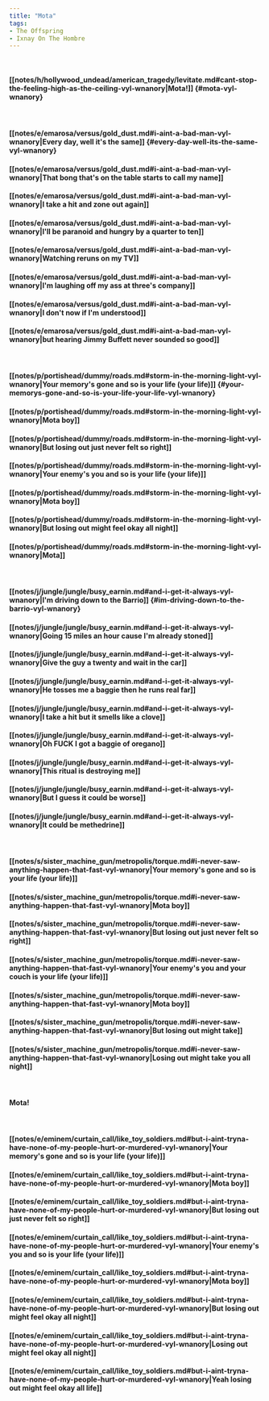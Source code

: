 ```yaml
---
title: "Mota"
tags:
- The Offspring
- Ixnay On The Hombre
---
```

&nbsp;
#### [[notes/h/hollywood_undead/american_tragedy/levitate.md#cant-stop-the-feeling-high-as-the-ceiling-vyl-wnanory|Mota!]] {#mota-vyl-wnanory}
&nbsp;
#### [[notes/e/emarosa/versus/gold_dust.md#i-aint-a-bad-man-vyl-wnanory|Every day, well it's the same]] {#every-day-well-its-the-same-vyl-wnanory}
#### [[notes/e/emarosa/versus/gold_dust.md#i-aint-a-bad-man-vyl-wnanory|That bong that's on the table starts to call my name]]
#### [[notes/e/emarosa/versus/gold_dust.md#i-aint-a-bad-man-vyl-wnanory|I take a hit and zone out again]]
#### [[notes/e/emarosa/versus/gold_dust.md#i-aint-a-bad-man-vyl-wnanory|I'll be paranoid and hungry by a quarter to ten]]
#### [[notes/e/emarosa/versus/gold_dust.md#i-aint-a-bad-man-vyl-wnanory|Watching reruns on my TV]]
#### [[notes/e/emarosa/versus/gold_dust.md#i-aint-a-bad-man-vyl-wnanory|I'm laughing off my ass at three's company]]
#### [[notes/e/emarosa/versus/gold_dust.md#i-aint-a-bad-man-vyl-wnanory|I don't now if I'm understood]]
#### [[notes/e/emarosa/versus/gold_dust.md#i-aint-a-bad-man-vyl-wnanory|but hearing Jimmy Buffett never sounded so good]]
&nbsp;
#### [[notes/p/portishead/dummy/roads.md#storm-in-the-morning-light-vyl-wnanory|Your memory's gone and so is your life (your life)]] {#your-memorys-gone-and-so-is-your-life-your-life-vyl-wnanory}
#### [[notes/p/portishead/dummy/roads.md#storm-in-the-morning-light-vyl-wnanory|Mota boy]]
#### [[notes/p/portishead/dummy/roads.md#storm-in-the-morning-light-vyl-wnanory|But losing out just never felt so right]]
#### [[notes/p/portishead/dummy/roads.md#storm-in-the-morning-light-vyl-wnanory|Your enemy's you and so is your life (your life)]]
#### [[notes/p/portishead/dummy/roads.md#storm-in-the-morning-light-vyl-wnanory|Mota boy]]
#### [[notes/p/portishead/dummy/roads.md#storm-in-the-morning-light-vyl-wnanory|But losing out might feel okay all night]]
#### [[notes/p/portishead/dummy/roads.md#storm-in-the-morning-light-vyl-wnanory|Mota]]
&nbsp;
#### [[notes/j/jungle/jungle/busy_earnin.md#and-i-get-it-always-vyl-wnanory|I'm driving down to the Barrio]] {#im-driving-down-to-the-barrio-vyl-wnanory}
#### [[notes/j/jungle/jungle/busy_earnin.md#and-i-get-it-always-vyl-wnanory|Going 15 miles an hour cause I'm already stoned]]
#### [[notes/j/jungle/jungle/busy_earnin.md#and-i-get-it-always-vyl-wnanory|Give the guy a twenty and wait in the car]]
#### [[notes/j/jungle/jungle/busy_earnin.md#and-i-get-it-always-vyl-wnanory|He tosses me a baggie then he runs real far]]
#### [[notes/j/jungle/jungle/busy_earnin.md#and-i-get-it-always-vyl-wnanory|I take a hit but it smells like a clove]]
#### [[notes/j/jungle/jungle/busy_earnin.md#and-i-get-it-always-vyl-wnanory|Oh FUCK I got a baggie of oregano]]
#### [[notes/j/jungle/jungle/busy_earnin.md#and-i-get-it-always-vyl-wnanory|This ritual is destroying me]]
#### [[notes/j/jungle/jungle/busy_earnin.md#and-i-get-it-always-vyl-wnanory|But I guess it could be worse]]
#### [[notes/j/jungle/jungle/busy_earnin.md#and-i-get-it-always-vyl-wnanory|It could be methedrine]]
&nbsp;
#### [[notes/s/sister_machine_gun/metropolis/torque.md#i-never-saw-anything-happen-that-fast-vyl-wnanory|Your memory's gone and so is your life (your life)]]
#### [[notes/s/sister_machine_gun/metropolis/torque.md#i-never-saw-anything-happen-that-fast-vyl-wnanory|Mota boy]]
#### [[notes/s/sister_machine_gun/metropolis/torque.md#i-never-saw-anything-happen-that-fast-vyl-wnanory|But losing out just never felt so right]]
#### [[notes/s/sister_machine_gun/metropolis/torque.md#i-never-saw-anything-happen-that-fast-vyl-wnanory|Your enemy's you and your couch is your life (your life)]]
#### [[notes/s/sister_machine_gun/metropolis/torque.md#i-never-saw-anything-happen-that-fast-vyl-wnanory|Mota boy]]
#### [[notes/s/sister_machine_gun/metropolis/torque.md#i-never-saw-anything-happen-that-fast-vyl-wnanory|But losing out might take]]
#### [[notes/s/sister_machine_gun/metropolis/torque.md#i-never-saw-anything-happen-that-fast-vyl-wnanory|Losing out might take you all night]]
&nbsp;
#### Mota!
&nbsp;
#### [[notes/e/eminem/curtain_call/like_toy_soldiers.md#but-i-aint-tryna-have-none-of-my-people-hurt-or-murdered-vyl-wnanory|Your memory's gone and so is your life (your life)]]
#### [[notes/e/eminem/curtain_call/like_toy_soldiers.md#but-i-aint-tryna-have-none-of-my-people-hurt-or-murdered-vyl-wnanory|Mota boy]]
#### [[notes/e/eminem/curtain_call/like_toy_soldiers.md#but-i-aint-tryna-have-none-of-my-people-hurt-or-murdered-vyl-wnanory|But losing out just never felt so right]]
#### [[notes/e/eminem/curtain_call/like_toy_soldiers.md#but-i-aint-tryna-have-none-of-my-people-hurt-or-murdered-vyl-wnanory|Your enemy's you and so is your life (your life)]]
#### [[notes/e/eminem/curtain_call/like_toy_soldiers.md#but-i-aint-tryna-have-none-of-my-people-hurt-or-murdered-vyl-wnanory|Mota boy]]
#### [[notes/e/eminem/curtain_call/like_toy_soldiers.md#but-i-aint-tryna-have-none-of-my-people-hurt-or-murdered-vyl-wnanory|But losing out might feel okay all night]]
#### [[notes/e/eminem/curtain_call/like_toy_soldiers.md#but-i-aint-tryna-have-none-of-my-people-hurt-or-murdered-vyl-wnanory|Losing out might feel okay all night]]
#### [[notes/e/eminem/curtain_call/like_toy_soldiers.md#but-i-aint-tryna-have-none-of-my-people-hurt-or-murdered-vyl-wnanory|Yeah losing out might feel okay all life]]

